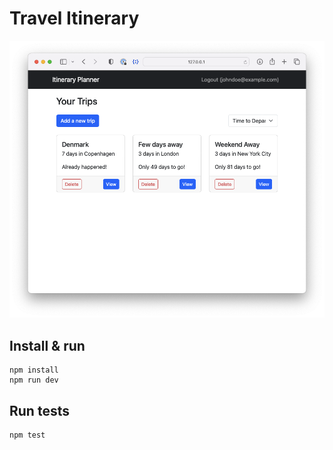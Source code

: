 # Travel Itinerary

![Screenshot](/public/screenshot.png?raw=true)

## Install & run

```
npm install
npm run dev
```

## Run tests

```
npm test
```
